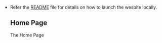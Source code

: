 - Refer the [README](https://github.com/JoobeeJung/TLDW/blob/main/examples/README.md) file for details on how to launch the wesbite locally.

  ## Home Page
  The Home Page 
